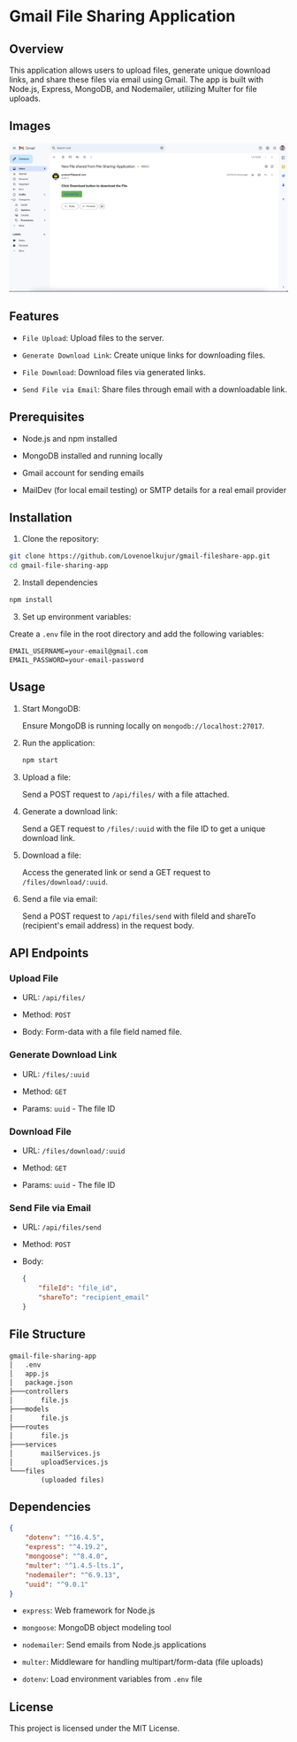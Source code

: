 # Gmail File Sharing Application

## Overview

This application allows users to upload files, generate unique download links, and share these files via email using Gmail. The app is built with Node.js, Express, MongoDB, and Nodemailer, utilizing Multer for file uploads.

## Images

![Gmail](./images/gmail.png)

## Features

* `File Upload`: Upload files to the server.

* `Generate Download Link`: Create unique links for downloading files.

* `File Download`: Download files via generated links.

* `Send File via Email`: Share files through email with a downloadable link.

## Prerequisites

* Node.js and npm installed

* MongoDB installed and running locally

* Gmail account for sending emails

* MailDev (for local email testing) or SMTP details for a real email provider

## Installation

1. Clone the repository:
```sh
git clone https://github.com/Lovenoelkujur/gmail-fileshare-app.git
cd gmail-file-sharing-app
```
2. Install dependencies
```sh
npm install
```

3. Set up environment variables:

Create a `.env` file in the root directory and add the following variables:

```env
EMAIL_USERNAME=your-email@gmail.com
EMAIL_PASSWORD=your-email-password
```

## Usage

1. Start MongoDB:

    Ensure MongoDB is running locally on `mongodb://localhost:27017`.

2. Run the application:

    ```sh
    npm start
    ```

3. Upload a file:

    Send a POST request to `/api/files/` with a file attached.

4. Generate a download link:

    Send a GET request to `/files/:uuid` with the file ID to get a unique download link.

5. Download a file:

    Access the generated link or send a GET request to `/files/download/:uuid`.

6. Send a file via email:

    Send a POST request to `/api/files/send` with fileId and shareTo (recipient's email address) in the request body.


## API Endpoints

### Upload File

* URL: `/api/files/`

* Method: `POST`

* Body: Form-data with a file field named file.

### Generate Download Link

* URL: `/files/:uuid`

* Method: `GET`

* Params: `uuid` - The file ID

### Download File

* URL: `/files/download/:uuid`

* Method: `GET`

* Params: `uuid` - The file ID

### Send File via Email

* URL: `/api/files/send`

* Method: `POST`

* Body:
    ````json
    {
        "fileId": "file_id",
        "shareTo": "recipient_email"
    }
    ````

## File Structure

```plaintext
gmail-file-sharing-app
│   .env
│   app.js
│   package.json
├───controllers
│       file.js
├───models
│       file.js
├───routes
│       file.js
├───services
│       mailServices.js
│       uploadServices.js
└───files
        (uploaded files)
```

## Dependencies

```json
{
    "dotenv": "^16.4.5",
    "express": "^4.19.2",
    "mongoose": "^8.4.0",
    "multer": "^1.4.5-lts.1",
    "nodemailer": "^6.9.13",
    "uuid": "^9.0.1"
}
```

* `express`: Web framework for Node.js

* `mongoose`: MongoDB object modeling tool

* `nodemailer`: Send emails from Node.js applications

* `multer`: Middleware for handling multipart/form-data (file uploads)

* `dotenv`: Load environment variables from `.env` file

## License

This project is licensed under the MIT License.